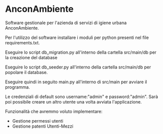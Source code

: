 # AnconAmbiente
Software gestionale per l'azienda di servizi di igiene urbana AnconAmbiente.

Per l'utilizzo del software installare i moduli per python presenti nel file requirements.txt.

Eseguire lo script db_migration.py all'interno della cartella src/main/db per la creazione del database

Eseguire lo script db_seeder.py all'interno della cartella src/main/db per popolare il database.

Eseguire quindi in seguito main.py all'interno di src/main per avviare il programma.

Le credenziali di default sono username:"admin" e password:"admin".
Sarà poi possibile creare un altro utente una volta avviata l'applicazione.

Funzionalità che avremmo voluto implementare:
- Gestione permessi utenti
- Gestione patenti Utenti-Mezzi
